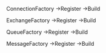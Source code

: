 ConnectionFactory
    ->Register
    ->Build

ExchangeFactory
    ->Register
    ->Build

QueueFactory
    ->Register
    ->Build

MessageFactory
    ->Register
    ->Build
